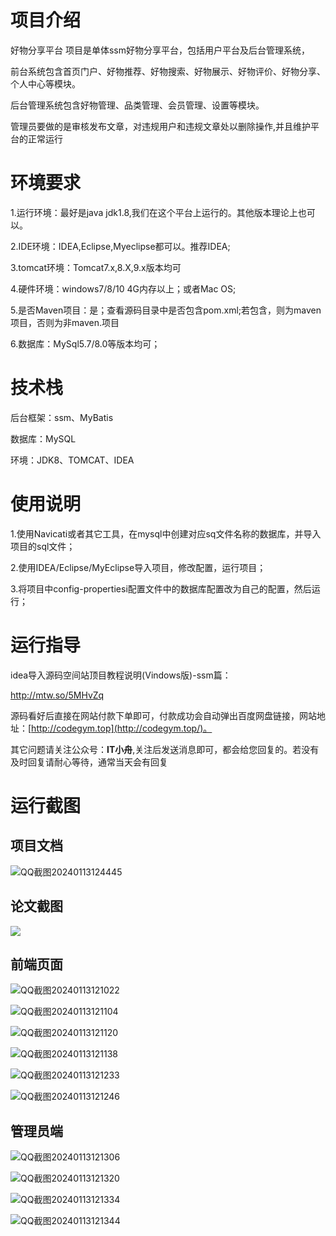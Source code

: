 # 项目介绍

好物分享平台
项目是单体ssm好物分享平台，包括用户平台及后台管理系统，

前台系统包含首页门户、好物推荐、好物搜索、好物展示、好物评价、好物分享、个人中心等模块。

后台管理系统包含好物管理、品类管理、会员管理、设置等模块。

管理员要做的是审核发布文章，对违规用户和违规文章处以删除操作,并且维护平台的正常运行



# 环境要求

1.运行环境：最好是java jdk1.8,我们在这个平台上运行的。其他版本理论上也可以。 

2.IDE环境：IDEA,Eclipse,Myeclipse都可以。推荐IDEA; 

3.tomcat环境：Tomcat7.x,8.X,9.x版本均可 

4.硬件环境：windows7/8/10 4G内存以上；或者Mac OS; 

5.是否Maven项目：是；查看源码目录中是否包含pom.xml;若包含，则为maven项目，否则为非maven.项目 

6.数据库：MySql5.7/8.0等版本均可；

# 技术栈

后台框架：ssm、MyBatis

数据库：MySQL

环境：JDK8、TOMCAT、IDEA

# 使用说明

1.使用Navicati或者其它工具，在mysql中创建对应sq文件名称的数据库，并导入项目的sql文件； 

2.使用IDEA/Eclipse/MyEclipse导入项目，修改配置，运行项目； 

3.将项目中config-propertiesi配置文件中的数据库配置改为自己的配置，然后运行；

# 运行指导

idea导入源码空间站顶目教程说明(Vindows版)-ssm篇：

http://mtw.so/5MHvZq 

源码看好后直接在网站付款下单即可，付款成功会自动弹出百度网盘链接，网站地址：[http://codegym.top](http://codegym.top/)。 

其它问题请关注公众号：**IT小舟**,关注后发送消息即可，都会给您回复的。若没有及时回复请耐心等待，通常当天会有回复

# 运行截图

## 项目文档

![QQ截图20240113124445](https://gulimallcativen.oss-cn-shenzhen.aliyuncs.com/bishe/QQ%E6%88%AA%E5%9B%BE20240113124445.png)

## 论文截图

![](https://gulimallcativen.oss-cn-shenzhen.aliyuncs.com/bishe/QQ%E6%88%AA%E5%9B%BE20240113121022.png)

## 前端页面

![QQ截图20240113121022](https://gulimallcativen.oss-cn-shenzhen.aliyuncs.com/bishe/QQ%E6%88%AA%E5%9B%BE20240113121022.png)

![QQ截图20240113121104](https://gulimallcativen.oss-cn-shenzhen.aliyuncs.com/bishe/QQ%E6%88%AA%E5%9B%BE20240113121104.png)

![QQ截图20240113121120](https://gulimallcativen.oss-cn-shenzhen.aliyuncs.com/bishe/QQ%E6%88%AA%E5%9B%BE20240113121120.png)

![QQ截图20240113121138](https://gulimallcativen.oss-cn-shenzhen.aliyuncs.com/bishe/QQ%E6%88%AA%E5%9B%BE20240113121138.png)

![QQ截图20240113121233](https://gulimallcativen.oss-cn-shenzhen.aliyuncs.com/bishe/QQ%E6%88%AA%E5%9B%BE20240113121233.png)

![QQ截图20240113121246](https://gulimallcativen.oss-cn-shenzhen.aliyuncs.com/bishe/QQ%E6%88%AA%E5%9B%BE20240113121246.png)



## 管理员端

![QQ截图20240113121306](https://gulimallcativen.oss-cn-shenzhen.aliyuncs.com/bishe/QQ%E6%88%AA%E5%9B%BE20240113121306.png)

![QQ截图20240113121320](https://gulimallcativen.oss-cn-shenzhen.aliyuncs.com/bishe/QQ%E6%88%AA%E5%9B%BE20240113121320.png)

![QQ截图20240113121334](https://gulimallcativen.oss-cn-shenzhen.aliyuncs.com/bishe/QQ%E6%88%AA%E5%9B%BE20240113121334.png)

![QQ截图20240113121344](https://gulimallcativen.oss-cn-shenzhen.aliyuncs.com/bishe/QQ%E6%88%AA%E5%9B%BE20240113121344.png)
